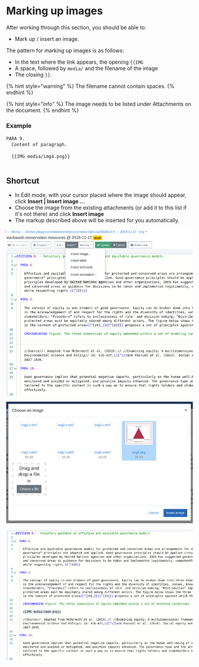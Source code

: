 # Marking up images

After working through this section, you should be able to:

* Mark up / insert an image.

The pattern for marking up images is as follows:

* In the text where the link appears, the opening `{{IMG`
* A space, followed by `media/` and the filename of the image
* The closing `}}`.

{% hint style="warning" %}
The filename cannot contain spaces.
{% endhint %}

{% hint style="info" %}
The image needs to be listed under Attachments on the document.
{% endhint %}

### Example

```
PARA 9. 
  Content of paragraph.
  
  {{IMG media/img4.png}}
  

```

## Shortcut

* In Edit mode, with your cursor placed where the image should appear, click **Insert | Insert image …**
* Choose the image from the existing attachments (or add it to this list if it's not there) and click **Insert image**
* The markup described above will be inserted for you automatically.

![](<../.gitbook/assets/Screenshot from 2021-11-02 11-00-56.png>)

![](<../.gitbook/assets/Screenshot from 2021-11-02 11-03-58.png>)

![The image markup has been inserted at line 13](<../.gitbook/assets/image (205) (1).png>)
